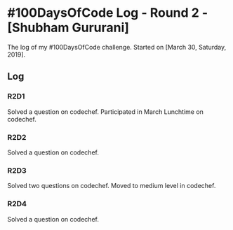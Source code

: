 # #100DaysOfCode Log - Round 2 - [Shubham Gururani]

The log of my #100DaysOfCode challenge. Started on [March 30, Saturday, 2019].

## Log

### R2D1
Solved a question on codechef. Participated in March Lunchtime on codechef.

### R2D2
Solved a question on codechef.

### R2D3
Solved two questions on codechef. Moved to medium level in codechef.

### R2D4
Solved a question on codechef.
